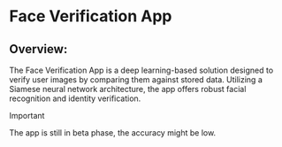 # Face Verification App

## Overview:
The Face Verification App is a deep learning-based solution designed to verify user images by comparing them against stored data. Utilizing a Siamese neural network architecture, the app offers robust facial recognition and identity verification.

> [!IMPORTANT]
> The app is still in beta phase, the accuracy might be low.